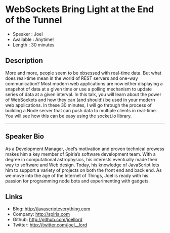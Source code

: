 WebSockets Bring Light at the End of the Tunnel
========================

* Speaker   : Joel
* Available : Anytime!
* Length    : 30 minutes

Description
-----------

More and more, people seem to be obsessed with real-time data.  But what does real-time mean in the world of REST servers and one-way communication?  Most modern web applications are now either displaying a snapshot of data at a given time or use a polling mechanism to update series of data at a given interval.
In this talk, you will learn about the power of WebSockets and how they can (and should!) be used in your modern web applications. In these 30 minutes, I will go through the process of building a Node server that can push data to multiple clients in real-time.  You will see how this can be easy using the socket.io library.

---------------


Speaker Bio
-----------

As a Development Manager, Joel’s motivation and proven technical prowess makes him a key member of Spiria’s software development team. With a degree in computational astrophysics, his interests eventually made their way to software and Web design. Today, his knowledge of JavaScript lets him to support a variety of projects on both the front end and back end. As we move into the age of the Internet of Things, Joel is ready with his passion for programming node bots and experimenting with gadgets.

Links
-----

* Blog: http://javascripteverything.com
* Company: http://spiria.com
* Github: http://github.com/joellord
* Twitter: http://twitter.com/joel__lord
